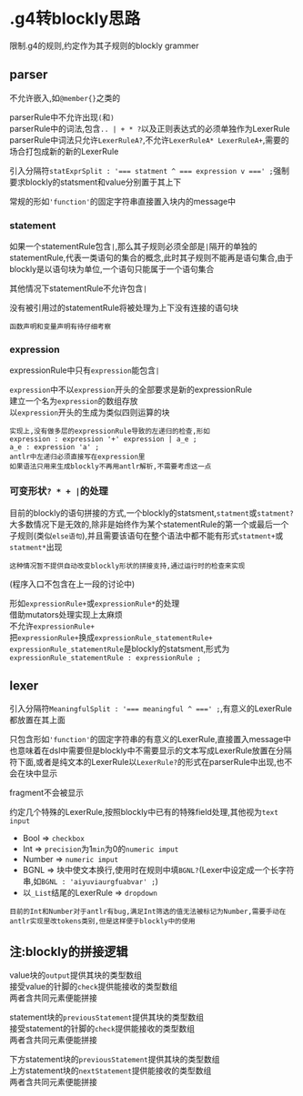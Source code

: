 # .g4转blockly思路
限制.g4的规则,约定作为其子规则的blockly grammer

## parser

不允许嵌入,如`@member{}`之类的

parserRule中不允许出现`(`和`)`  
parserRule中的词法,包含`.. | + * ?`以及正则表达式的必须单独作为LexerRule  
parserRule中词法只允许`LexerRuleA?`,不允许`LexerRuleA* LexerRuleA+`,需要的场合打包成新的新的LexerRule

引入分隔符`statExprSplit : '=== statment ^ === expression v ===' ;`强制要求blockly的statsment和value分别置于其上下

常规的形如`'function'`的固定字符串直接置入块内的message中

### statement

如果一个statementRule包含`|`,那么其子规则必须全部是`|`隔开的单独的statementRule,代表一类语句的集合的概念,此时其子规则不能再是语句集合,由于blockly是以语句块为单位,一个语句只能属于一个语句集合 

其他情况下statementRule不允许包含`|`

没有被引用过的statementRule将被处理为上下没有连接的语句块

```
函数声明和变量声明有待仔细考察
```

### expression

expressionRule中只有`expression`能包含`|`  

`expression`中不以`expression`开头的全部要求是新的expressionRule  
建立一个名为`expression`的数组存放  
以`expression`开头的生成为类似四则运算的块  
```
实现上,没有做多层的expressionRule导致的左递归的检查,形如
expression : expression '+' expression | a_e ;
a_e : expression 'a' ;
antlr中左递归必须直接写在expression里
如果语法只用来生成blockly不再用antlr解析,不需要考虑这一点
```

### 可变形状`? * + |`的处理

目前的blockly的语句拼接的方式,一个blockly的statsment,`statment`或`statment?`大多数情况下是无效的,除非是始终作为某个statementRule的第一个或最后一个子规则(类似`else语句`),并且需要该语句在整个语法中都不能有形式`statment+`或`statment*`出现
```
这种情况暂不提供自动改变blockly形状的拼接支持,通过运行时的检查来实现
```

(程序入口不包含在上一段的讨论中)

形如`expressionRule+`或`expressionRule*`的处理  
借助mutators处理实现上太麻烦  
不允许`expressionRule+`  
把`expressionRule+`换成`expressionRule_statementRule+`  
`expressionRule_statementRule`是blockly的statsment,形式为`expressionRule_statementRule : expressionRule ;`

## lexer

引入分隔符`MeaningfulSplit : '=== meaningful ^ ===' ;`,有意义的LexerRule都放置在其上面

只包含形如`'function'`的固定字符串的有意义的LexerRule,直接置入message中  
也意味着在dsl中需要但是blockly中不需要显示的文本写成LexerRule放置在分隔符下面,或者是纯文本的LexerRule以`LexerRule?`的形式在parserRule中出现,也不会在块中显示

fragment不会被显示

约定几个特殊的LexerRule,按照blockly中已有的特殊field处理,其他视为`text input`
+ Bool => `checkbox`
+ Int => `precision`为1`min`为0的`numeric imput`
+ Number => `numeric imput`
+ BGNL => 块中使文本换行,使用时在规则中填`BGNL?`(Lexer中设定成一个长字符串,如`BGNL : 'aiyuviaurgfuabvar' ;`)
+ 以`_List`结尾的LexerRule => `dropdown`

```
目前的Int和Number对于antlr有bug,满足Int筛选的值无法被标记为Number,需要手动在antlr实现里改tokens类别,但是这样便于blockly中的使用
```

## 注:blockly的拼接逻辑
value块的`output`提供其块的类型数组  
接受value的针脚的`check`提供能接收的类型数组  
两者含共同元素便能拼接

statement块的`previousStatement`提供其块的类型数组  
接受statement的针脚的`check`提供能接收的类型数组  
两者含共同元素便能拼接

下方statement块的`previousStatement`提供其块的类型数组  
上方statement块的`nextStatement`提供能接收的类型数组  
两者含共同元素便能拼接

